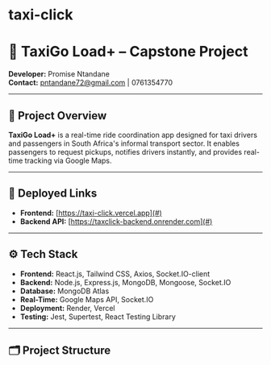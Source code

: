 # taxi-click
# 🚖 TaxiGo Load+ – Capstone Project

**Developer:** Promise Ntandane  
**Contact:** pntandane72@gmail.com | 0761354770  

---

## 📌 Project Overview
**TaxiGo Load+** is a real-time ride coordination app designed for taxi drivers and passengers in South Africa's informal transport sector. It enables passengers to request pickups, notifies drivers instantly, and provides real-time tracking via Google Maps.

---

## 🔗 Deployed Links
- **Frontend:** [https://taxi-click.vercel.app](#)
- **Backend API:** [https://taxclick-backend.onrender.com](#)

---

## ⚙️ Tech Stack
- **Frontend:** React.js, Tailwind CSS, Axios, Socket.IO-client
- **Backend:** Node.js, Express.js, MongoDB, Mongoose, Socket.IO
- **Database:** MongoDB Atlas
- **Real-Time:** Google Maps API, Socket.IO
- **Deployment:** Render, Vercel
- **Testing:** Jest, Supertest, React Testing Library

---

## 🗂️ Project Structure
